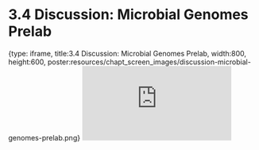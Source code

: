 # 3.4 Discussion: Microbial Genomes Prelab
 
{type: iframe, title:3.4 Discussion: Microbial Genomes Prelab, width:800, height:600, poster:resources/chapt_screen_images/discussion-microbial-genomes-prelab.png}
![](https://vgaysin1.github.io/CURE-MicrobialMysteries-test/discussion-microbial-genomes-prelab.html)
 

 
